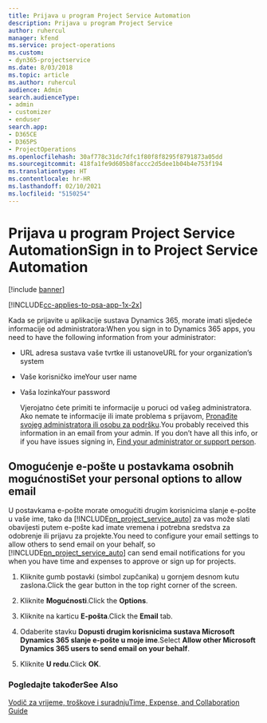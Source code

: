 ```yaml
---
title: Prijava u program Project Service Automation
description: Prijava u program Project Service
author: ruhercul
manager: kfend
ms.service: project-operations
ms.custom:
- dyn365-projectservice
ms.date: 8/03/2018
ms.topic: article
ms.author: ruhercul
audience: Admin
search.audienceType:
- admin
- customizer
- enduser
search.app:
- D365CE
- D365PS
- ProjectOperations
ms.openlocfilehash: 30af778c31dc7dfc1f80f8f8295f8791873a05dd
ms.sourcegitcommit: 418fa1fe9d605b8faccc2d5dee1b04b4e753f194
ms.translationtype: HT
ms.contentlocale: hr-HR
ms.lasthandoff: 02/10/2021
ms.locfileid: "5150254"
---
```

# <a name="sign-in-to-project-service-automation"></a><span data-ttu-id="0ed87-103">Prijava u program Project Service Automation</span><span class="sxs-lookup"><span data-stu-id="0ed87-103">Sign in to Project Service Automation</span></span>

[!include [banner](../includes/psa-now-project-operations.md)]

[!INCLUDE[cc-applies-to-psa-app-1x-2x](../includes/cc-applies-to-psa-app-1x-2x.md)]

<span data-ttu-id="0ed87-104">Kada se prijavite u aplikacije sustava Dynamics 365, morate imati sljedeće informacije od administratora:</span><span class="sxs-lookup"><span data-stu-id="0ed87-104">When you sign in to Dynamics 365 apps, you need to have the following information from your administrator:</span></span>  
  
- <span data-ttu-id="0ed87-105">URL adresa sustava vaše tvrtke ili ustanove</span><span class="sxs-lookup"><span data-stu-id="0ed87-105">URL for your organization’s system</span></span>  
  
- <span data-ttu-id="0ed87-106">Vaše korisničko ime</span><span class="sxs-lookup"><span data-stu-id="0ed87-106">Your user name</span></span>  
  
- <span data-ttu-id="0ed87-107">Vaša lozinka</span><span class="sxs-lookup"><span data-stu-id="0ed87-107">Your password</span></span>  
  
  <span data-ttu-id="0ed87-108">Vjerojatno ćete primiti te informacije u poruci od vašeg administratora. Ako nemate te informacije ili imate problema s prijavom, [Pronađite svojeg administratora ili osobu za podršku](https://docs.microsoft.com/dynamics365/customerengagement/on-premises/basics/find-administrator-support).</span><span class="sxs-lookup"><span data-stu-id="0ed87-108">You probably received this information in an email from your admin. If you don’t have all this info, or if you have issues signing in, [Find your administrator or support person](https://docs.microsoft.com/dynamics365/customerengagement/on-premises/basics/find-administrator-support).</span></span>  
  
## <a name="set-your-personal-options-to-allow-email"></a><span data-ttu-id="0ed87-109">Omogućenje e-pošte u postavkama osobnih mogućnosti</span><span class="sxs-lookup"><span data-stu-id="0ed87-109">Set your personal options to allow email</span></span>  
 <span data-ttu-id="0ed87-110">U postavkama e-pošte morate omogućiti drugim korisnicima slanje e-pošte u vaše ime, tako da [!INCLUDE[pn_project_service_auto](../includes/pn-project-service-auto.md)] za vas može slati obavijesti putem e-pošte kad imate vremena i potrebna sredstva za odobrenje ili prijavu za projekte.</span><span class="sxs-lookup"><span data-stu-id="0ed87-110">You need to configure your email settings to allow others to send email on your behalf, so [!INCLUDE[pn_project_service_auto](../includes/pn-project-service-auto.md)] can send email notifications for you when you have time and expenses to approve or sign up for projects.</span></span>  
  
1.  <span data-ttu-id="0ed87-111">Kliknite gumb postavki (simbol zupčanika) u gornjem desnom kutu zaslona.</span><span class="sxs-lookup"><span data-stu-id="0ed87-111">Click the gear button in the top right corner of the screen.</span></span>  
  
2.  <span data-ttu-id="0ed87-112">Kliknite **Mogućnosti**.</span><span class="sxs-lookup"><span data-stu-id="0ed87-112">Click the **Options**.</span></span>  
  
3.  <span data-ttu-id="0ed87-113">Kliknite na karticu **E-pošta**.</span><span class="sxs-lookup"><span data-stu-id="0ed87-113">Click the **Email** tab.</span></span>  
  
4.  <span data-ttu-id="0ed87-114">Odaberite stavku **Dopusti drugim korisnicima sustava Microsoft Dynamics 365 slanje e-pošte u moje ime**.</span><span class="sxs-lookup"><span data-stu-id="0ed87-114">Select **Allow other Microsoft Dynamics 365 users to send email on your behalf**.</span></span>  
  
5.  <span data-ttu-id="0ed87-115">Kliknite **U redu**.</span><span class="sxs-lookup"><span data-stu-id="0ed87-115">Click **OK**.</span></span>  
  
### <a name="see-also"></a><span data-ttu-id="0ed87-116">Pogledajte također</span><span class="sxs-lookup"><span data-stu-id="0ed87-116">See Also</span></span>  
 [<span data-ttu-id="0ed87-117">Vodič za vrijeme, troškove i suradnju</span><span class="sxs-lookup"><span data-stu-id="0ed87-117">Time, Expense, and Collaboration Guide</span></span>](../psa/time-expense-collaboration-guide.md)
